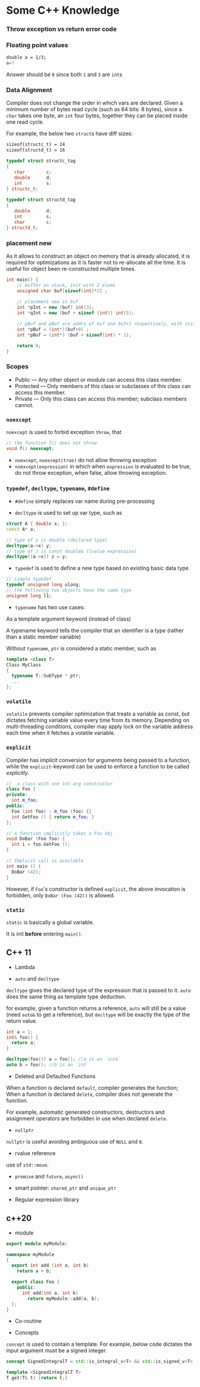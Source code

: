 # Some C++ Knowledge


### Throw exception vs return error code

### Floating point values

```bash
double a = 1/3; 
a=? 
```

Answer should be `0` since both `1` and `3` are `int`s

### Data Alignment

Compiler does not change the order in which vars are declared. Given a minimum number of bytes read cycle (such as 64 bits: 8 bytes), since a `char` takes one byte, an `int` four bytes, together they can be placed inside one read cycle.

For example, the below two `struct`s have diff sizes: 
```bash
sizeof(structc_t) = 24
sizeof(structd_t) = 16
```

```cpp
typedef struct structc_tag
{
   char        c;
   double      d;
   int         s;
} structc_t;
 
typedef struct structd_tag
{
   double      d;
   int         s;
   char        c;
} structd_t;
```

### placement new

As it allows to construct an object on memory that is already allocated, it is required for optimizations as it is faster not to re-allocate all the time. It is useful for object been re-constructed multiple times.

```cpp
int main() {
    // buffer on stack, init with 2 elems
    unsigned char buf[sizeof(int)*2] ;
  
    // placement new in buf
    int *pInt = new (buf) int(3);
    int *qInt = new (buf + sizeof (int)) int(5);

    // pBuf and pBuf are addrs of buf and buf+1 respectively, with init int values. 
    int *pBuf = (int*)(buf+0) ;
    int *pBuf = (int*) (buf + sizeof(int) * 1);

    return 0;
}
```

### Scopes

* Public — Any other object or module can access this class member.
* Protected — Only members of this class or subclasses of this class can access this member.
* Private — Only this class can access this member; subclass members cannot.

### `noexcept`

`noexcept` is used to forbid exception `throw`, that
```cpp
// the function f() does not throw
void f() noexcept; 
```

* `noexcept`, `noexcept(true)` do not allow throwing exception 
* `noexcept(expression)` in which when `expression` is evaluated to be true, do not throw exception, when false, allow throwing exception.

### `typedef`, `decltype`, `typename`, `#define`

* `#define` simply replaces var name during pre-processing

* `decltype` is used to set up var type, such as
```cpp
struct A { double x; };
const A* a;

// type of y is double (declared type)
decltype(a->x) y;
// type of z is const double& (lvalue expression)
decltype((a->x)) z = y;
```

* `typedef` is used to define a new type based on existing basic data type
```cpp
// simple typedef
typedef unsigned long ulong;
// the following two objects have the same type
unsigned long l1;
```

* `typename` has two use cases:

As a template argument keyword (instead of class)

A typename keyword tells the compiler that an identifier is a type (rather than a static member variable)

Without `typename`, `ptr` is considered a static member, such as
```cpp
template <class T>
Class MyClass
{
  typename T::SubType * ptr;
  ...
};
```

### `volatile`

`volatile` prevents compiler optimization that treats a variable as const, but dictates fetching variable value every time from its memory. Depending on multi-threading conditions, compiler may apply lock on the variable address each time when it fetches a volatile variable.

### `explicit`

Compiler has implicit conversion for arguments being passed to a function, while
the `explicit`-keyword can be used to enforce a function to be called *explicitly*.

```cpp
//  a class with one int arg constructor
class Foo {
private:
  int m_foo;
public:
  Foo (int foo) : m_foo (foo) {}
  int GetFoo () { return m_foo; }
};

// a function implicitly takes a Foo obj
void DoBar (Foo foo) {
  int i = foo.GetFoo ();
}

// Implicit call is available
int main () {
  DoBar (42);
}
```

However, if `Foo`'s constructor is defined `explicit`, the above invocation is forbidden, only `DoBar (Foo (42))` is allowed.

### `static`

`static` is basically a global variable.

It is init **before** entering `main()`.

## C++ 11

* Lambda

* `auto` and `decltype`

`decltype` gives the declared type of the expression that is passed to it. 
`auto` does the same thing as template type deduction.

for example, given a function returns a reference, `auto` will still be a value (need `auto&` to get a reference), but `decltype` will be exactly the type of the return value.

```cpp
int a = 1;
int& foo() {
  return a;
}

decltype(foo()) a = foo(); //a is an `int&`
auto b = foo(); //b is an `int`
```

* Deleted and Defaulted Functions

When a function is declared `default`, compiler generates the function; When a function is declared `delete`, compiler does not generate the function.

For example, automatic generated constructors, destructors and assignment operators are forbidden in use when declared `delete`.

* `nullptr`

`nullptr` is useful avoiding ambiguous use of `NULL` and `0`.

* rvalue reference

use of `std::move`.

* `promise` and `future`, `async()`

* smart pointer: `shared_ptr` and `unique_ptr`

* Regular expression library

## c++20

* module

```cpp
export module myModule;

namespace myModule
{
  export int add (int a, int b) 
    return a + b;

  export class Foo {
    public:
      int add(int a, int b) 
        return myModule::add(a, b);
  };
}
```

* Co-routine

* Concepts

`concept` is used to contain a template.
For example, below code dictates the input argument must be a signed integer.
 
```cpp
concept SignedIntegralT = std::is_integral_v<T> && std::is_signed_v<T>;

template <SignedIntegralT T>
T get(T& t) {return t;}
```